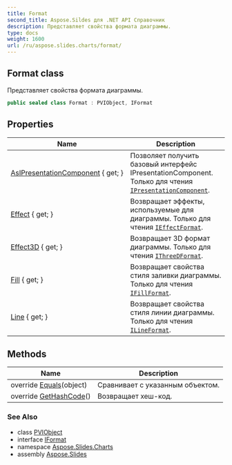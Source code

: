 ```yaml
---
title: Format
second_title: Aspose.Sildes для .NET API Справочник
description: Представляет свойства формата диаграммы.
type: docs
weight: 1600
url: /ru/aspose.slides.charts/format/
---
```


## Format class

Представляет свойства формата диаграммы.

```csharp
public sealed class Format : PVIObject, IFormat
```

## Properties

| Name | Description |
| --- | --- |
| [AsIPresentationComponent](../../aspose.slides/pviobject/asipresentationcomponent) { get; } | Позволяет получить базовый интерфейс IPresentationComponent. Только для чтения [`IPresentationComponent`](../../aspose.slides/ipresentationcomponent). |
| [Effect](../../aspose.slides.charts/format/effect) { get; } | Возвращает эффекты, используемые для диаграммы. Только для чтения [`IEffectFormat`](../../aspose.slides/ieffectformat). |
| [Effect3D](../../aspose.slides.charts/format/effect3d) { get; } | Возвращает 3D формат диаграммы. Только для чтения [`IThreeDFormat`](../../aspose.slides/ithreedformat). |
| [Fill](../../aspose.slides.charts/format/fill) { get; } | Возвращает свойства стиля заливки диаграммы. Только для чтения [`IFillFormat`](../../aspose.slides/ifillformat). |
| [Line](../../aspose.slides.charts/format/line) { get; } | Возвращает свойства стиля линии диаграммы. Только для чтения [`ILineFormat`](../../aspose.slides/ilineformat). |

## Methods

| Name | Description |
| --- | --- |
| override [Equals](../../aspose.slides/pviobject/equals)(object) | Сравнивает с указанным объектом. |
| override [GetHashCode](../../aspose.slides/pviobject/gethashcode)() | Возвращает хеш-код. |

### See Also

* class [PVIObject](../../aspose.slides/pviobject)
* interface [IFormat](../iformat)
* namespace [Aspose.Slides.Charts](../../aspose.slides.charts)
* assembly [Aspose.Slides](../../)

<!-- DO NOT EDIT: сгенерировано xmldocmd для Aspose.Slides.dll -->